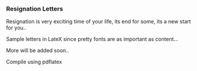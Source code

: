 ### Resignation Letters

Resignation is very exciting time of your life, its end for some, its a new start for you..

Sample letters in LateX since pretty fonts are as important as content...


More will be added soon..

Compile using pdflatex
